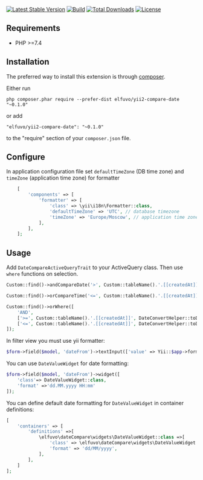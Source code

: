 [![Latest Stable Version](https://img.shields.io/github/v/release/elfuvo/yii2-compare-date.svg)](https://packagist.org/packages/elfuvo/yii2-compare-date)
[![Build](https://img.shields.io/github/workflow/status/elfuvo/yii2-compare-date/Build.svg)](https://github.com/elfuvo/yii2-compare-date)
[![Total Downloads](https://img.shields.io/github/downloads/elfuvo/yii2-compare-date/total.svg)](https://packagist.org/packages/elfuvo/yii2-compare-date)
[![License](https://img.shields.io/github/license/elfuvo/yii2-compare-date.svg)](https://github.com/elfuvo/yii2-compare-date/blob/master/LICENSE)

Requirements
------------

* PHP >=7.4

Installation
------------

The preferred way to install this extension is through [composer](http://getcomposer.org/download/).

Either run

```
php composer.phar require --prefer-dist elfuvo/yii2-compare-date "~0.1.0"
```

or add

```
"elfuvo/yii2-compare-date": "~0.1.0"
```

to the "require" section of your `composer.json` file.

Configure
---------

In application configuration file set `defaultTimeZone` (DB time zone) and `timeZone` (application time zone) for
formatter

```php
    [
        'components' => [
            'formatter' => [
                'class' => \yii\i18n\Formatter::class,
                'defaultTimeZone' => 'UTC', // database timezone
                'timeZone' => 'Europe/Moscow', // application time zone
            ],
        ],
    ];
```

Usage
---------

Add `DateCompareActiveQueryTrait` to your ActiveQuery class. Then use `where` functions on selection.

```php
Custom::find()->andCompareDate('>', Custom::tableName().'.[[createdAt]]', $model->dateFrom);

Custom::find()->orCompareTime('<=', Custom::tableName().'.[[createdAt]]', $model->dateTimeFrom);

Custom::find()->orWhere([
    'AND',
    ['>=', Custom::tableName().'.[[createdAt]]', DateConvertHelper::toDefaultTime($model->dateTimeFrom)],
    ['<=', Custom::tableName().'.[[createdAt]]', DateConvertHelper::toDefaultTime($model->dateTimeTo)],
]);


```

In filter view you must use yii formatter:

```php
$form->field($model, 'dateFrom')->textInput(['value' => Yii::$app->formatter->asDate($model->dateFrom, 'dd.MM.yyyy')]);
```

You can use `DateValueWidget` for date formatting:

```php
$form->field($model, 'dateFrom')->widget([
    'class'=> DateValueWidget::class,
    'format' =>'dd.MM.yyyy HH:mm'
]);
```

You can define default date formatting for `DateValueWidget` in container definitions:

```php
[
    'containers' => [
        'definitions' =>[
            \elfuvo\dateCompare\widgets\DateValueWidget::class =>[
                'class' => \elfuvo\dateCompare\widgets\DateValueWidget::class,
                'format' => 'dd/MM/yyyy',
            ],
        ],  
    ]
];
```
